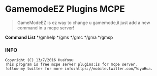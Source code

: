 # GamemodeEZ Plugins MCPE
>GameModeEZ is ez way to change u gamemode,it just add a new command in u mcpe server!

  **Command List**
*/gmhelp
*/gms
*/gmc
*/gma
*/gmsp

### INFO
```
Copyright (C) 13/7/2016 HuaYoyu
This program is free mcpe server plugins:is for mcpe server,
follow my twitter for more info:https://mobile.twitter.com/YoyuHua.
```
